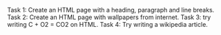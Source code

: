 Task 1: Create an HTML page with a heading, paragraph and line breaks.
Task 2: Create an HTML page with wallpapers from internet.
Task 3: try writing C + O2 = CO2 on HTML.
Task 4: Try writing a wikipedia article.
